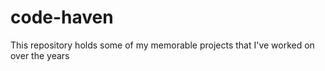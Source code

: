 # code-haven
This repository holds some of my memorable projects that I've worked on over the years
